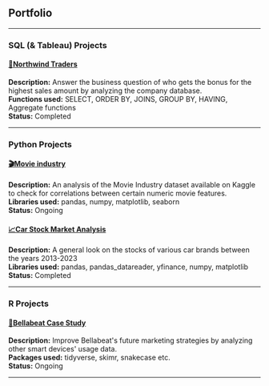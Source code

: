 ## Portfolio

---

### SQL (& Tableau) Projects

#### [💼Northwind Traders](/northwind-trades.html) <br>
  **Description:** Answer the business question of who gets the bonus for the highest sales amount by analyzing the company database. <br>
  **Functions used:** SELECT, ORDER BY, JOINS, GROUP BY, HAVING, Aggregate functions <br>
  **Status:** Completed  <br>

---

### Python Projects

#### [🎬Movie industry](https://github.com/tubako/movie-industry/blob/main/movie-industry.ipynb) <br>
  **Description:** An analysis of the Movie Industry dataset available on Kaggle to check for correlations between certain numeric movie features. <br>
  **Libraries used:** pandas, numpy, matplotlib, seaborn <br>
  **Status:** Ongoing <br>

#### [📈Car Stock Market Analysis](https://github.com/tubako/stock-analysis/blob/main/car-stocks-analysis.ipynb) <br>
  **Description:** A general look on the stocks of various car brands between the years 2013-2023	<br>
  **Libraries used:** pandas, pandas_datareader, yfinance, numpy, matplotlib <br>
  **Status:** Completed <br>
  
---

### R Projects

#### [🍃Bellabeat Case Study](/bellabeat-case-study.html) <br>
  **Description:** Improve Bellabeat's future marketing strategies by analyzing other smart devices' usage data. <br>
  **Packages used:** tidyverse, skimr, snakecase etc. <br>
  **Status:** Ongoing <br>


---
